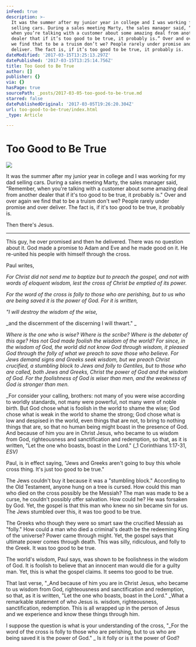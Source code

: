 ```yaml
---
inFeed: true
description: >-
  It was the summer after my junior year in college and I was working for my dad
  selling cars. During a sales meeting Marty, the sales manager said, “Remember,
  when you’re talking with a customer about some amazing deal from another
  dealer that if it’s too good to be true, it probably is.” Over and over again
  we find that to be a truism don’t we? People rarely under promise and over
  deliver. The fact is, if it’s too good to be true, it probably is. 
dateModified: '2017-03-15T13:25:13.297Z'
datePublished: '2017-03-15T13:25:14.756Z'
title: Too Good to Be True
author: []
publisher: {}
via: {}
hasPage: true
sourcePath: _posts/2017-03-05-too-good-to-be-true.md
starred: false
datePublishedOriginal: '2017-03-05T19:26:20.304Z'
url: too-good-to-be-true/index.html
_type: Article

---
```

# Too Good to Be True
![](https://the-grid-user-content.s3-us-west-2.amazonaws.com/86791884-52a8-4b64-b470-dcecf4bcaa93.jpg)

It was the summer after my junior year in college and I was working for my dad selling cars. During a sales meeting Marty, the sales manager said, "Remember, when you're talking with a customer about some amazing deal from another dealer that if it's too good to be true, it probably is." Over and over again we find that to be a truism don't we? People rarely under promise and over deliver. The fact is, if it's too good to be true, it probably is. 

Then there's Jesus. 

---

This guy, he over promised and then he delivered. There was no question about it. God made a promise to Adam and Eve and he made good on it. He re-united his people with himself through the cross. 

Paul writes, 

_For Christ did not send me to baptize but to preach the gospel, and not with words of eloquent wisdom, lest the cross of Christ be emptied of its power._

_For the word of the cross is folly to those who are perishing, but to us who are being saved it is the power of God. For it is written,_

_"I will destroy the wisdom of the wise,_

_and the discernment of the discerning I will thwart." _

_Where is the one who is wise? Where is the scribe? Where is the debater of this age? Has not God made foolish the wisdom of the world? For since, in the wisdom of God, the world did not know God through wisdom, it pleased God through the folly of what we preach to save those who believe. For Jews demand signs and Greeks seek wisdom, but we preach Christ crucified, a stumbling block to Jews and folly to Gentiles, but to those who are called, both Jews and Greeks, Christ the power of God and the wisdom of God. For the foolishness of God is wiser than men, and the weakness of God is stronger than men._

_For consider your calling, brothers: not many of you were wise according to worldly standards, not many were powerful, not many were of noble birth. But God chose what is foolish in the world to shame the wise; God chose what is weak in the world to shame the strong; God chose what is low and despised in the world, even things that are not, to bring to nothing things that are, so that no human being might boast in the presence of God. And because of him you are in Christ Jesus, who became to us wisdom from God, righteousness and sanctification and redemption, so that, as it is written, "Let the one who boasts, boast in the Lord." (_1 Corinthians 1:17-31, _ESV)_

Paul, is in effect saying, "Jews and Greeks aren't going to buy this whole cross thing. It's just too good to be true." 

The Jews couldn't buy it because it was a "stumbling block." According to the Old Testament, anyone hung on a tree is cursed. How could this man who died on the cross possibly be the Messiah? The man was made to be a curse, he couldn't possibly offer salvation. How could he? He was forsaken by God. Yet, the gospel is that this man who knew no sin became sin for us. The Jews stumbled over this, it was too good to be true. 

The Greeks who though they were so smart saw the crucified Messiah as "folly." How could a man who died a criminal's death be the redeeming King of the universe? Power came through might. Yet, the gospel says that ultimate power comes through death. This was silly, ridiculous, and folly to the Greek. It was too good to be true. 

The world's wisdom, Paul says, was shown to be foolishness in the wisdom of God. It is foolish to believe that an innocent man would die for a guilty man. Yet, this is what the gospel claims. It seems too good to be true. 

That last verse, "_And because of him you are in Christ Jesus, who became to us wisdom from God, righteousness and sanctification and redemption, so that, as it is written, "Let the one who boasts, boast in the Lord." _What a remarkable statement of who Jesus is. wisdom, righteousness, sanctification, redemption. This is all wrapped up in the person of Jesus and we experience and know these things through him. 

I suppose the question is what is your understanding of the cross, "_For the word of the cross is folly to those who are perishing, but to us who are being saved it is the power of God." _ Is it folly or is it the power of God?